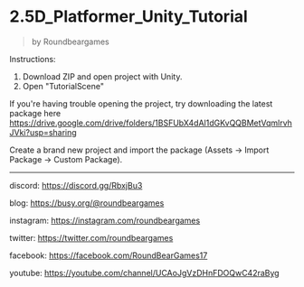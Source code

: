 # 2.5D_Platformer_Unity_Tutorial

> by Roundbeargames

Instructions:

1. Download ZIP and open project with Unity.
2. Open "TutorialScene"

If you're having trouble opening the project, try downloading the latest package here
https://drive.google.com/drive/folders/1BSFUbX4dAl1dGKvQQBMetVqmlrvhJVki?usp=sharing

Create a brand new project and import the package (Assets -> Import Package -> Custom Package).

----

discord: https://discord.gg/RbxjBu3

blog: https://busy.org/@roundbeargames

instagram: https://instagram.com/roundbeargames

twitter: https://twitter.com/roundbeargames

facebook: https://facebook.com/RoundBearGames17

youtube: https://youtube.com/channel/UCAoJgVzDHnFDOQwC42raByg